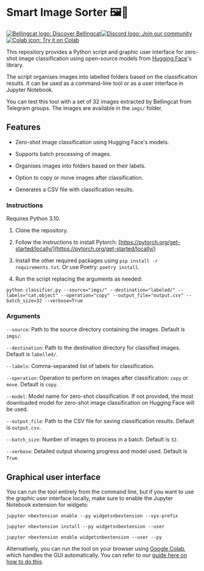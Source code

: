 # Smart Image Sorter 🖼️📁

<a href="https://www.bellingcat.com"><img alt="Bellingcat logo: Discover Bellingcat" src="https://img.shields.io/badge/Discover%20Bellingcat-%20?style=for-the-badge&logo=data%3Aimage%2Fpng%3Bbase64%2CiVBORw0KGgoAAAANSUhEUgAAAA4AAAAYCAYAAADKx8xXAAABhGlDQ1BJQ0MgcHJvZmlsZQAAKJF9kT1Iw0AcxV9TS0UqDnZQEcxQneyiIo6likWwUNoKrTqYXPoFTRqSFBdHwbXg4Mdi1cHFWVcHV0EQ%2FABxdnBSdJES%2F5cUWsR4cNyPd%2Fced%2B8AoVllqtkTA1TNMtKJuJjLr4rBVwQwhhBEDEvM1JOZxSw8x9c9fHy9i%2FIs73N%2Fjn6lYDLAJxLHmG5YxBvEs5uWznmfOMzKkkJ8Tjxp0AWJH7kuu%2FzGueSwwDPDRjY9TxwmFktdLHcxKxsq8QxxRFE1yhdyLiuctzir1Tpr35O%2FMFTQVjJcpzmKBJaQRIo6klFHBVVYiNKqkWIiTftxD%2F%2BI40%2BRSyZXBYwcC6hBheT4wf%2Fgd7dmcXrKTQrFgcCLbX%2BMA8FdoNWw7e9j226dAP5n4Err%2BGtNYO6T9EZHixwBA9vAxXVHk%2FeAyx1g6EmXDMmR%2FDSFYhF4P6NvygODt0Dfmttbex%2BnD0CWulq%2BAQ4OgYkSZa97vLu3u7d%2Fz7T7%2BwHEU3LHAa%2FQ6gAAAAZiS0dEAAAAAAAA%2BUO7fwAAAAlwSFlzAAAuIwAALiMBeKU%2FdgAAAAd0SU1FB%2BgFHwwiMH4odB4AAAAZdEVYdENvbW1lbnQAQ3JlYXRlZCB3aXRoIEdJTVBXgQ4XAAAA50lEQVQ4y82SvWpCQRCFz25ERSJiCNqlUiS1b5AuEEiZIq1NOsGXCKms0wXSp9T6dskDiFikyiPc%2FrMZyf3FXSGQ0%2BzuzPl2ZoeVKgQ0gQ2wBVpVHlcDkjM5V%2FJ5nag6sJ%2FZX%2Bh%2FC7gEhqeAFKf7p1M9aB3b5oN1OomB7g1axUBPBr3GQHODHmOgqUF3MZAzKI2d4LWBV4H%2BMXDuJd1a7Cew1k7SwksaHC4LqNaw7aeX9GWHXkC1G1sTAS17Y3Kk2lnp4wNLiz0DrgLq8qt2MfmSSabAO%2FBBXp26dtrADPjOmN%2BAUdG7B3cE61l5hOZiAAAAAElFTkSuQmCC&logoColor=%23fff&color=%23000"></a><!--
--><a href="https://discord.gg/bellingcat"><img alt="Discord logo: Join our community" src="https://img.shields.io/badge/Join%20our%20community-%20?style=for-the-badge&logo=discord&logoColor=%23fff&color=%235865F2"></a><!--
--><a href="https://colab.research.google.com/github/bellingcat/smart-image-sorter/blob/main/interface.ipynb"><img alt="Colab icon: Try it on Colab" src="https://img.shields.io/badge/Try%20it%20on%20Colab-%20?style=for-the-badge&logo=googlecolab&logoColor=fff&logoSize=auto&color=e8710a"></a>

This repository provides a Python script and graphic user interface for zero-shot image classification using open-source models from [Hugging Face](https://huggingface.co/)'s library. 

The script organises images into labelled folders based on the classification results. It can be used as a command-line tool or as a user interface in Jupyter Notebook.

You can test this tool with a set of 32 images extracted by Bellingcat from Telegram groups. The images are available in the `imgs/` folder.


## Features
- Zero-shot image classification using Hugging Face's models.

- Supports batch processing of images.

- Organises images into folders based on their labels.

- Option to copy or move images after classification.

- Generates a CSV file with classification results.

### Instructions

Requires Python 3.10.

1. Clone the repository.

1. Follow the instructions to install Pytorch: [https://pytorch.org/get-started/locally/](https://pytorch.org/get-started/locally/)

1. Install the other required packages using `pip install -r requirements.txt`. Or use Poetry: `poetry install`.

1. Run the script replacing the arguments as needed:

`python classifier.py --source="imgs/" --destination="labeled/" --labels="cat,object" --operation="copy" --output_file="output.csv" --batch_size=32 --verbose=True`

### Arguments
`--source`: Path to the source directory containing the images. Default is `imgs/`.

`--destination`: Path to the destination directory for classified images. Default is `labelled/`.

`--labels`: Comma-separated list of labels for classification.

`--operation`: Operation to perform on images after classification: `copy` or `move`. Default is `copy`.

`--model`: Model name for zero-shot classification. If not provided, the most downloaded model for zero-shot image classification on Hugging Face will be used.

`--output_file`: Path to the CSV file for saving classification results. Default is `output.csv`.

`--batch_size`: Number of images to process in a batch. Default is `32`.

`--verbose`: Detailed output showing progress and model used. Default is `True`.


## Graphical user interface

You can run the tool entirely from the command line, but if you want to use the graphic user interface locally, make sure to enable the Jupyter Notebook extension for widgets:

```
jupyter nbextension enable --py widgetsnbextension --sys-prefix
```

```
jupyter nbextension install --py widgetsnbextension --user
```

```
jupyter nbextension enable widgetsnbextension --user --py
```
Alternatively, you can run the tool on your browser using  [Google Colab](https://colab.research.google.com/github/bellingcat/smart-image-sorter/blob/main/interface.ipynb), which handles the GUI automatically. You can refer to our [guide here on how to do this](#).

